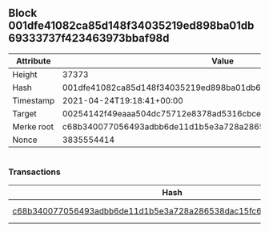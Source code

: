## Block 001dfe41082ca85d148f34035219ed898ba01db69333737f423463973bbaf98d

Attribute | Value
--- | ---
Height | 37373
Hash | 001dfe41082ca85d148f34035219ed898ba01db69333737f423463973bbaf98d
Timestamp | 2021-04-24T19:18:41+00:00
Target | 00254142f49eaaa504dc75712e8378ad5316cbcead634704b3734b6271167cc4
Merke root | c68b340077056493adbb6de11d1b5e3a728a286538dac15fc6d09018c1b97c2b
Nonce | 3835554414

```

```

### Transactions

Hash | Amount
--- | ---
[c68b340077056493adbb6de11d1b5e3a728a286538dac15fc6d09018c1b97c2b](c68b340077056493adbb6de11d1b5e3a728a286538dac15fc6d09018c1b97c2b.md) | 10.00000000 SKEPTI 
